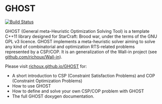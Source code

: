 GHOST
=====

[![Build Status](https://travis-ci.org/richoux/GHOST.svg?branch=master)](https://travis-ci.org/richoux/GHOST)

GHOST (General meta-Heuristic Optimization Solving Tool) is a template C++11 library designed for StarCraft: Brood war, under the terms of the GNU GPL v3 licence.  GHOST implements a meta-heuristic solver aiming to solve any kind of combinatorial and optimization RTS-related problems represented by a CSP/COP.  It is an generalization of the Wall-in project (see [github.com/richoux/Wall-in](https://github.com/richoux/Wall-in)).

Please visit [richoux.github.io/GHOST](http://richoux.github.io/GHOST) for:

  - A short introduction to CSP (Constraint Satisfaction Problems) and COP (Constraint Optimization Problems)
  - How to use GHOST
  - How to define and solve your own CSP/COP problem with GHOST
  - The full GHOST doxygen documentation.